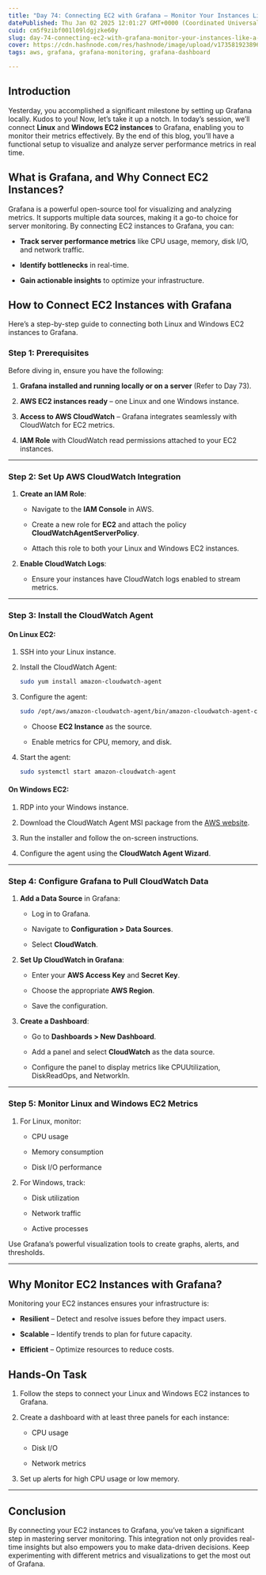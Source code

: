 ```yaml
---
title: "Day 74: Connecting EC2 with Grafana – Monitor Your Instances Like a Pro"
datePublished: Thu Jan 02 2025 12:01:27 GMT+0000 (Coordinated Universal Time)
cuid: cm5f9zibf001l09ldgjzke60y
slug: day-74-connecting-ec2-with-grafana-monitor-your-instances-like-a-pro
cover: https://cdn.hashnode.com/res/hashnode/image/upload/v1735819238963/950434f4-e93c-47a0-b591-bb213111d954.webp
tags: aws, grafana, grafana-monitoring, grafana-dashboard

---
```


## **Introduction**

Yesterday, you accomplished a significant milestone by setting up Grafana locally. Kudos to you! Now, let’s take it up a notch. In today’s session, we’ll connect **Linux** and **Windows EC2 instances** to Grafana, enabling you to monitor their metrics effectively. By the end of this blog, you’ll have a functional setup to visualize and analyze server performance metrics in real time.

## **What is Grafana, and Why Connect EC2 Instances?**

Grafana is a powerful open-source tool for visualizing and analyzing metrics. It supports multiple data sources, making it a go-to choice for server monitoring. By connecting EC2 instances to Grafana, you can:

* **Track server performance metrics** like CPU usage, memory, disk I/O, and network traffic.
    
* **Identify bottlenecks** in real-time.
    
* **Gain actionable insights** to optimize your infrastructure.
    

## **How to Connect EC2 Instances with Grafana**

Here’s a step-by-step guide to connecting both Linux and Windows EC2 instances to Grafana.

### **Step 1: Prerequisites**

Before diving in, ensure you have the following:

1. **Grafana installed and running locally or on a server** (Refer to Day 73).
    
2. **AWS EC2 instances ready** – one Linux and one Windows instance.
    
3. **Access to AWS CloudWatch** – Grafana integrates seamlessly with CloudWatch for EC2 metrics.
    
4. **IAM Role** with CloudWatch read permissions attached to your EC2 instances.
    

---

### **Step 2: Set Up AWS CloudWatch Integration**

1. **Create an IAM Role**:
    
    * Navigate to the **IAM Console** in AWS.
        
    * Create a new role for **EC2** and attach the policy **CloudWatchAgentServerPolicy**.
        
    * Attach this role to both your Linux and Windows EC2 instances.
        
2. **Enable CloudWatch Logs**:
    
    * Ensure your instances have CloudWatch logs enabled to stream metrics.
        

---

### **Step 3: Install the CloudWatch Agent**

#### On Linux EC2:

1. SSH into your Linux instance.
    
2. Install the CloudWatch Agent:
    
    ```bash
    sudo yum install amazon-cloudwatch-agent
    ```
    
3. Configure the agent:
    
    ```bash
    sudo /opt/aws/amazon-cloudwatch-agent/bin/amazon-cloudwatch-agent-config-wizard
    ```
    
    * Choose **EC2 Instance** as the source.
        
    * Enable metrics for CPU, memory, and disk.
        
4. Start the agent:
    
    ```bash
    sudo systemctl start amazon-cloudwatch-agent
    ```
    

#### On Windows EC2:

1. RDP into your Windows instance.
    
2. Download the CloudWatch Agent MSI package from the [AWS website](https://docs.aws.amazon.com/).
    
3. Run the installer and follow the on-screen instructions.
    
4. Configure the agent using the **CloudWatch Agent Wizard**.
    

---

### **Step 4: Configure Grafana to Pull CloudWatch Data**

1. **Add a Data Source** in Grafana:
    
    * Log in to Grafana.
        
    * Navigate to **Configuration &gt; Data Sources**.
        
    * Select **CloudWatch**.
        
2. **Set Up CloudWatch in Grafana**:
    
    * Enter your **AWS Access Key** and **Secret Key**.
        
    * Choose the appropriate **AWS Region**.
        
    * Save the configuration.
        
3. **Create a Dashboard**:
    
    * Go to **Dashboards &gt; New Dashboard**.
        
    * Add a panel and select **CloudWatch** as the data source.
        
    * Configure the panel to display metrics like CPUUtilization, DiskReadOps, and NetworkIn.
        

---

### **Step 5: Monitor Linux and Windows EC2 Metrics**

1. For Linux, monitor:
    
    * CPU usage
        
    * Memory consumption
        
    * Disk I/O performance
        
2. For Windows, track:
    
    * Disk utilization
        
    * Network traffic
        
    * Active processes
        

Use Grafana’s powerful visualization tools to create graphs, alerts, and thresholds.

---

## **Why Monitor EC2 Instances with Grafana?**

Monitoring your EC2 instances ensures your infrastructure is:

* **Resilient** – Detect and resolve issues before they impact users.
    
* **Scalable** – Identify trends to plan for future capacity.
    
* **Efficient** – Optimize resources to reduce costs.
    

## **Hands-On Task**

1. Follow the steps to connect your Linux and Windows EC2 instances to Grafana.
    
2. Create a dashboard with at least three panels for each instance:
    
    * CPU usage
        
    * Disk I/O
        
    * Network metrics
        
3. Set up alerts for high CPU usage or low memory.
    

---

## **Conclusion**

By connecting your EC2 instances to Grafana, you’ve taken a significant step in mastering server monitoring. This integration not only provides real-time insights but also empowers you to make data-driven decisions. Keep experimenting with different metrics and visualizations to get the most out of Grafana.